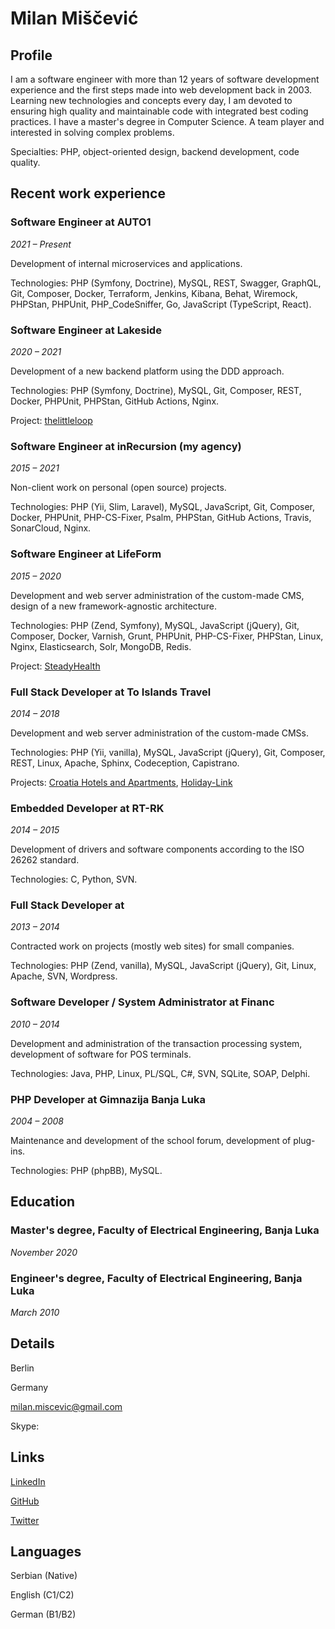 # Milan Miščević

## Profile

I am a software engineer with more than 12 years of software development experience and the first steps made into web development back in 2003. Learning new technologies and concepts every day, I am devoted to ensuring high quality and maintainable code with integrated best coding practices. I have a master's degree in Computer Science. A team player and interested in solving complex problems.

Specialties: PHP, object-oriented design, backend development, code quality.

## Recent work experience

### Software Engineer at AUTO1

*2021 – Present*

Development of internal microservices and applications.

Technologies: PHP (Symfony, Doctrine), MySQL, REST, Swagger, GraphQL, Git, Composer, Docker, Terraform, Jenkins, Kibana, Behat, Wiremock, PHPStan, PHPUnit, PHP_CodeSniffer, Go, JavaScript (TypeScript, React).



### Software Engineer at Lakeside

*2020 – 2021*

Development of a new backend platform using the DDD approach.

Technologies: PHP (Symfony, Doctrine), MySQL, Git, Composer, REST, Docker, PHPUnit, PHPStan, GitHub Actions, Nginx.

Project: [thelittleloop](https://thelittleloop.com/)

### Software Engineer at inRecursion (my agency)

*2015 – 2021*

Non-client work on personal (open source) projects.

Technologies: PHP (Yii, Slim, Laravel), MySQL, JavaScript, Git, Composer, Docker, PHPUnit, PHP-CS-Fixer, Psalm, PHPStan, GitHub Actions, Travis, SonarCloud, Nginx.



### Software Engineer at LifeForm

*2015 – 2020*

Development and web server administration of the custom-made CMS, design of a new framework-agnostic architecture.

Technologies: PHP (Zend, Symfony), MySQL, JavaScript (jQuery), Git, Composer, Docker, Varnish, Grunt, PHPUnit, PHP-CS-Fixer, PHPStan, Linux, Nginx, Elasticsearch, Solr, MongoDB, Redis.

Project: [SteadyHealth](https://www.steadyhealth.com/)

### Full Stack Developer at To Islands Travel

*2014 – 2018*

Development and web server administration of the custom-made CMSs.

Technologies: PHP (Yii, vanilla), MySQL, JavaScript (jQuery), Git, Composer, REST, Linux, Apache, Sphinx, Codeception, Capistrano.

Projects: [Croatia Hotels and Apartments](https://www.croatia-hotels-apartments.com/), [Holiday-Link](https://www.holiday-link.com/)

### Embedded Developer at RT-RK

*2014 – 2015*

Development of drivers and software components according to the ISO 26262 standard.

Technologies: C, Python, SVN.



### Full Stack Developer at 

*2013 – 2014*

Contracted work on projects (mostly web sites) for small companies.

Technologies: PHP (Zend, vanilla), MySQL, JavaScript (jQuery), Git, Linux, Apache, SVN, Wordpress.



### Software Developer / System Administrator at Financ

*2010 – 2014*

Development and administration of the transaction processing system, development of software for POS terminals.

Technologies: Java, PHP, Linux, PL/SQL, C#, SVN, SQLite, SOAP, Delphi.



### PHP Developer at Gimnazija Banja Luka

*2004 – 2008*

Maintenance and development of the school forum, development of plug-ins.

Technologies: PHP (phpBB), MySQL.



## Education

### Master's degree, Faculty of Electrical Engineering, Banja Luka

*November 2020*

### Engineer's degree, Faculty of Electrical Engineering, Banja Luka

*March 2010*

## Details

Berlin

Germany

[milan.miscevic@gmail.com](mailto:milan.miscevic@gmail.com)

Skype: 

## Links

[LinkedIn](https://www.linkedin.com/in/milanmiscevic/)

[GitHub](https://github.com/milan-miscevic)

[Twitter](https://twitter.com/try_throw_catch)

## Languages

Serbian (Native)

English (C1/C2)

German (B1/B2)


